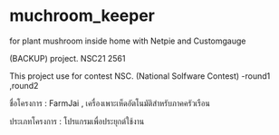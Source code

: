 # muchroom_keeper
for plant mushroom inside home with Netpie and Customgauge

(BACKUP) project.  NSC21 2561

This project use for contest NSC. (National Solfware Contest) -round1 ,round2

ชื่อโครงการ : FarmJai , เครื่องเพาะเห็ดอัตโนมัติสำหรับภาคครัวเรือน

ประเภทโครงการ : โปรแกรมเพื่อประยุกต์ใช้งาน
